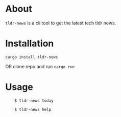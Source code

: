# About

`tldr-news` is a cli tool to get the latest tech tldr news.

# Installation
```
cargo install tldr-news
```
OR clone repo and run `cargo run`

# Usage

```
    $ tldr-news today
```

```
    $ tldr-news help
```
